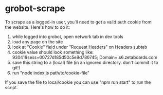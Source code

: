 # grobot-scrape

To scrape as a logged-in user, you'll need to get a valid auth cookie from the website. Here's how to do it:

1) while logged into grobot, open network tab in dev tools
2) load any page on the site
3) look at "Cookie" field under "Request Headers" on Headers subtab
4) cookie value should look something like:
	930418sess=00727d185d50c5e9d780745; Domain=.s6.zetaboards.com
5) save this string to a (local) file (in an ignored directory. don't commit it to git!)
6) run "node index.js path/to/cookie-file"

If you save the file to local/cookie you can use "npm run start" to run the script.
